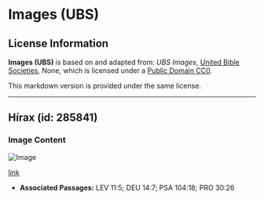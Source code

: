 # Images (UBS)

## License Information

**Images (UBS)** is based on and adapted from: _UBS Images_, [United Bible Societies](https://unitedbiblesocieties.org/), None, which is licensed under a [Public Domain CC0](https://creativecommons.org/public-domain/cc0/).

This markdown version is provided under the same license.



--------------------------------

## Hírax (id: 285841)

### Image Content

![Image](https://cdn.aquifer.bible/aquifer-content/resources/Media/WEB-0311_hyrax.jpg)

[link](https://cdn.aquifer.bible/aquifer-content/resources/Media/WEB-0311_hyrax.jpg)

* **Associated Passages:** LEV 11:5; DEU 14:7; PSA 104:18; PRO 30:26

